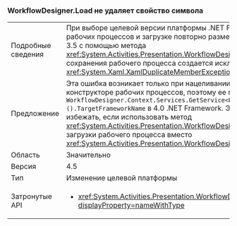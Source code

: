 ### <a name="workflowdesignerload-doesnt-remove-symbol-property"></a>WorkflowDesigner.Load не удаляет свойство символа

|   |   |
|---|---|
|Подробные сведения|При выборе целевой версии платформы .NET Framework 4.5 в конструкторе рабочих процессов и загрузке повторно размещаемого рабочего процесса 3.5 с помощью метода <xref:System.Activities.Presentation.WorkflowDesigner.Load> во время сохранения рабочего процесса создается исключение <xref:System.Xaml.XamlDuplicateMemberException?displayProperty=name>.|
|Предложение|Эта ошибка возникает только при нацеливании на .NET Framework 4.5 в конструкторе рабочих процессов, поэтому ее можно устранить, установив <code>WorkflowDesigner.Context.Services.GetService&lt;DesignerConfigurationService&gt;().TargetFrameworkName</code> в 4.0 .NET Framework. Этой проблемы можно избежать, если использовать метод <xref:System.Activities.Presentation.WorkflowDesigner.Load(System.String)> для загрузки рабочего процесса вместо <xref:System.Activities.Presentation.WorkflowDesigner.Load>.|
|Область|Значительно|
|Версия|4.5|
|Тип|Изменение целевой платформы|
|Затронутые API|<ul><li><xref:System.Activities.Presentation.WorkflowDesigner.Load?displayProperty=nameWithType></li></ul>|

